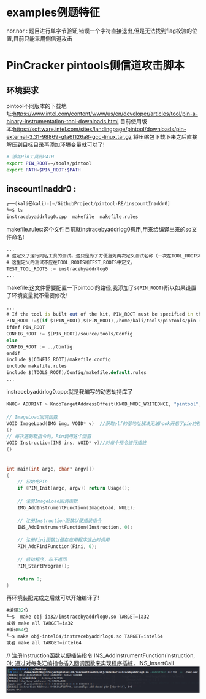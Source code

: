 # examples例题特征
nor.nor : 题目进行单字节验证,错误一个字符直接退出,但是无法找到flag校验的位置,目前只能采用侧信道攻击


# PinCracker pintools侧信道攻击脚本
## 环境要求
pintool不同版本的下载地址:https://www.intel.com/content/www/us/en/developer/articles/tool/pin-a-binary-instrumentation-tool-downloads.html
目前使用版本:https://software.intel.com/sites/landingpage/pintool/downloads/pin-external-3.31-98869-gfa6f126a8-gcc-linux.tar.gz
将压缩包下载下来之后直接解压到目标目录再添加环境变量就可以了!
```bash
# 添加Pin工具到PATH
export PIN_ROOT=~/tools/pintool
export PATH=$PIN_ROOT:$PATH
```
## inscountInaddr0 : 
```d
┌──(kali㉿kali)-[~/GithubProject/pintool-RE/inscountInaddr0]
└─$ ls
instracebyaddrlog0.cpp  makefile  makefile.rules
```

makefile.rules:这个文件目前就instracebyaddrlog0有用,用来给编译出来的so文件命名!
```d
...
# 这定义了运行同名工具的测试。这只是为了方便避免两次定义测试名称（一次在TOOL_ROOTS中，另一次在TEST_ROOTS中）。
# 这里定义的测试不应在TOOL_ROOTS和TEST_ROOTS中定义。
TEST_TOOL_ROOTS := instracebyaddrlog0
...
```

makefile:这文件需要配置一下pintool的路径,我添加了`$(PIN_ROOT)`所以如果设置了环境变量就不需要修改!
```d
...
# If the tool is built out of the kit, PIN_ROOT must be specified in the make invocation and point to the kit root.
PIN_ROOT :=$(if $(PIN_ROOT),$(PIN_ROOT),/home/kali/tools/pintools/pin-3.30-gcc-linux)
ifdef PIN_ROOT
CONFIG_ROOT := $(PIN_ROOT)/source/tools/Config
else
CONFIG_ROOT := ../Config
endif
include $(CONFIG_ROOT)/makefile.config
include makefile.rules
include $(TOOLS_ROOT)/Config/makefile.default.rules
...

```

instracebyaddrlog0.cpp:就是我编写的动态劫持库了
```c++
KNOB< ADDRINT > KnobTargetAddressOffest(KNOB_MODE_WRITEONCE, "pintool", "addroffest", "0", "指定目标插桩位置的偏移");

// ImageLoad回调函数
VOID ImageLoad(IMG img, VOID* v)  //获取elf的基地址解决无法hook开启了pie的程序
{}
// 每次遇到新指令时，Pin调用这个函数
VOID Instruction(INS ins, VOID* v)//对每个指令进行插桩
{}


int main(int argc, char* argv[])
{
    // 初始化Pin
    if (PIN_Init(argc, argv)) return Usage();

    // 注册ImageLoad回调函数
    IMG_AddInstrumentFunction(ImageLoad, NULL);

    // 注册Instruction函数以便插装指令
    INS_AddInstrumentFunction(Instruction, 0);

    // 注册Fini函数以便在应用程序退出时调用
    PIN_AddFiniFunction(Fini, 0);

    // 启动程序，永不返回
    PIN_StartProgram();

    return 0;
}

```

再环境装配完成之后就可以开始编译了!
```d
#编译32位
└─$  make obj-ia32/instracebyaddrlog0.so TARGET=ia32
或者 make all TARGET=ia32
#编译64位
└─$ make obj-intel64/instracebyaddrlog0.so TARGET=intel64 
或者 make all TARGET=intel64 
```


// 注册Instruction函数以便插装指令
INS_AddInstrumentFunction(Instruction, 0);
通过对每条汇编指令插入回调函数来实现程序插桩，INS_InsertCall
![alt text](photo/imageinscountInaddr0.png)

